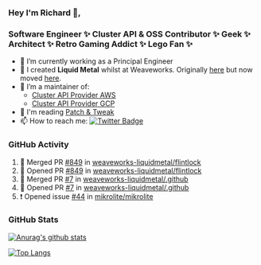 ### Hey I'm Richard 👋, 

<h3 align="left">Software Engineer ✨ Cluster API & OSS Contributor ✨ Geek ✨ Architect ✨ Retro Gaming Addict ✨ Lego Fan ✨</h3>

- 🔭 I’m currently working as a Principal Engineer
- 📯 I created **Liquid Metal** whilst at Weaveworks. Originally [here](https://github.com/weaveworks-liquidmetal) but now moved [here](https://github.com/liquidmetal-dev).
- 👯 I’m a maintainer of:
  -  [Cluster API Provider AWS](https://github.com/kubernetes-sigs/cluster-api-provider-aws)
  -  [Cluster API Provider GCP](https://github.com/kubernetes-sigs/cluster-api-provider-gcp)
- 💬 I'm reading [Patch & Tweak](https://bjooks.com/products/patch-tweak-exploring-modular-synthesis)
- 📫 How to reach me: [![Twitter Badge](https://img.shields.io/badge/-@fruit_case-00acee?style=flat&logo=Twitter&logoColor=white)](https://twitter.com/intent/follow?screen_name=fruit_case "Follow on Twitter")

### GitHub Activity 

<!--START_SECTION:activity-->
1. 🎉 Merged PR [#849](https://github.com/weaveworks-liquidmetal/flintlock/pull/849) in [weaveworks-liquidmetal/flintlock](https://github.com/weaveworks-liquidmetal/flintlock)
2. 💪 Opened PR [#849](https://github.com/weaveworks-liquidmetal/flintlock/pull/849) in [weaveworks-liquidmetal/flintlock](https://github.com/weaveworks-liquidmetal/flintlock)
3. 🎉 Merged PR [#7](https://github.com/weaveworks-liquidmetal/.github/pull/7) in [weaveworks-liquidmetal/.github](https://github.com/weaveworks-liquidmetal/.github)
4. 💪 Opened PR [#7](https://github.com/weaveworks-liquidmetal/.github/pull/7) in [weaveworks-liquidmetal/.github](https://github.com/weaveworks-liquidmetal/.github)
5. ❗ Opened issue [#44](https://github.com/mikrolite/mikrolite/issues/44) in [mikrolite/mikrolite](https://github.com/mikrolite/mikrolite)
<!--END_SECTION:activity-->

### GitHub Stats

[![Anurag's github stats](https://github-readme-stats.vercel.app/api?username=richardcase&count_private=true&show_icons=true)](https://github.com/anuraghazra/github-readme-stats)

[![Top Langs](https://github-readme-stats.vercel.app/api/top-langs/?username=richardcase&hide=html&layout=compact)](https://github.com/anuraghazra/github-readme-stats)
